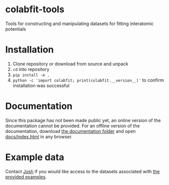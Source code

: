 # colabfit-tools
Tools for constructing and manipulating datasets for fitting interatomic potentials

# Installation
1. Clone repository or download from source and unpack
2. `cd` into repository
3. `pip install -e .`
4. `python -c 'import colabfit; print(colabfit.__version__)'` to confirm installation was successful

# Documentation
Since this package has not been made public yet, an online version of the documentation cannot be provided. For an offline version of the documentation, download [the documentation folder](docs) and open [docs/index.html](docs/index.html) in any browser.

# Example data
Contact [Josh](https://github.com/jvita/) if you would like access to the datasets associated with [the provided examples](colabfit/examples).
